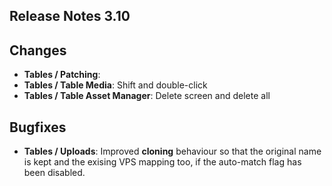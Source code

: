 ## Release Notes 3.10

## Changes

- **Tables / Patching**: 
- **Tables / Table Media**: Shift and double-click
- **Tables / Table Asset Manager**: Delete screen and delete all

## Bugfixes

- **Tables / Uploads**: Improved **cloning** behaviour so that the original name is kept and the exising VPS mapping too, if the auto-match flag has been disabled.  